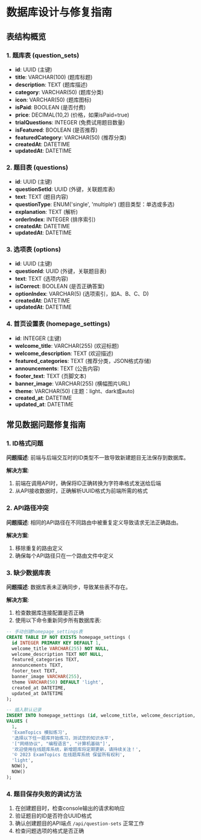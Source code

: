 # 数据库设计与修复指南

## 表结构概览

### 1. 题库表 (question_sets)
- **id**: UUID (主键)
- **title**: VARCHAR(100) (题库标题)
- **description**: TEXT (题库描述)
- **category**: VARCHAR(50) (题库分类)
- **icon**: VARCHAR(50) (题库图标)
- **isPaid**: BOOLEAN (是否付费)
- **price**: DECIMAL(10,2) (价格，如果isPaid=true)
- **trialQuestions**: INTEGER (免费试用题目数量)
- **isFeatured**: BOOLEAN (是否推荐)
- **featuredCategory**: VARCHAR(50) (推荐分类)
- **createdAt**: DATETIME
- **updatedAt**: DATETIME

### 2. 题目表 (questions)
- **id**: UUID (主键)
- **questionSetId**: UUID (外键，关联题库表)
- **text**: TEXT (题目内容)
- **questionType**: ENUM('single', 'multiple') (题目类型：单选或多选)
- **explanation**: TEXT (解析)
- **orderIndex**: INTEGER (排序索引)
- **createdAt**: DATETIME
- **updatedAt**: DATETIME

### 3. 选项表 (options)
- **id**: UUID (主键)
- **questionId**: UUID (外键，关联题目表)
- **text**: TEXT (选项内容)
- **isCorrect**: BOOLEAN (是否正确答案)
- **optionIndex**: VARCHAR(5) (选项索引，如A、B、C、D)
- **createdAt**: DATETIME
- **updatedAt**: DATETIME

### 4. 首页设置表 (homepage_settings)
- **id**: INTEGER (主键)
- **welcome_title**: VARCHAR(255) (欢迎标题)
- **welcome_description**: TEXT (欢迎描述)
- **featured_categories**: TEXT (推荐分类，JSON格式存储)
- **announcements**: TEXT (公告内容)
- **footer_text**: TEXT (页脚文本)
- **banner_image**: VARCHAR(255) (横幅图片URL)
- **theme**: VARCHAR(50) (主题：light、dark或auto)
- **created_at**: DATETIME
- **updated_at**: DATETIME

## 常见数据问题修复指南

### 1. ID格式问题

**问题描述**: 前端与后端交互时的ID类型不一致导致新建题目无法保存到数据库。

**解决方案**:
1. 前端在调用API时，确保将ID正确转换为字符串格式发送给后端
2. 从API接收数据时，正确解析UUID格式为前端所需的格式

### 2. API路径冲突

**问题描述**: 相同的API路径在不同路由中被重复定义导致请求无法正确路由。

**解决方案**:
1. 移除重复的路由定义
2. 确保每个API路径只在一个路由文件中定义

### 3. 缺少数据库表

**问题描述**: 数据库表未正确同步，导致某些表不存在。

**解决方案**:
1. 检查数据库连接配置是否正确
2. 使用以下命令重新同步所有数据库表:

```sql
-- 手动创建homepage_settings表
CREATE TABLE IF NOT EXISTS homepage_settings (
  id INTEGER PRIMARY KEY DEFAULT 1,
  welcome_title VARCHAR(255) NOT NULL,
  welcome_description TEXT NOT NULL,
  featured_categories TEXT,
  announcements TEXT,
  footer_text TEXT,
  banner_image VARCHAR(255),
  theme VARCHAR(50) DEFAULT 'light',
  created_at DATETIME,
  updated_at DATETIME
);

-- 插入默认记录
INSERT INTO homepage_settings (id, welcome_title, welcome_description, featured_categories, announcements, footer_text, theme, created_at, updated_at)
VALUES (
  1, 
  'ExamTopics 模拟练习', 
  '选择以下任一题库开始练习，测试您的知识水平', 
  '["网络协议", "编程语言", "计算机基础"]', 
  '欢迎使用在线题库系统，新增题库将定期更新，请持续关注！', 
  '© 2023 ExamTopics 在线题库系统 保留所有权利', 
  'light',
  NOW(),
  NOW()
);
```

### 4. 题目保存失败的调试方法

1. 在创建题目时，检查console输出的请求和响应
2. 验证题目的ID是否符合UUID格式
3. 确认创建题目的API端点 `/api/question-sets` 正常工作
4. 检查问题选项的格式是否正确 